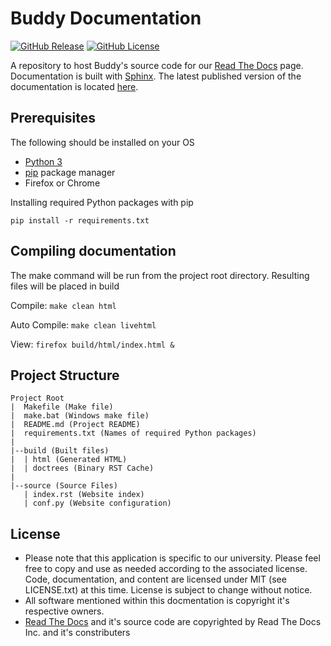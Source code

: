 # Buddy Documentation

[![GitHub Release](https://img.shields.io/github/v/release/UCO-HPC/buddy-documentation?style=flat-square)](https://github.com/UCO-HPC/buddy-documentation/blob/main/CHANGELOG.md)
[![GitHub License](https://img.shields.io/github/license/UCO-HPC/buddy-documentation?style=flat-square)](https://opensource.org/licenses/MIT)

A repository to host Buddy's source code for our [Read The Docs] page. Documentation is built with [Sphinx]. The latest published version of the documentation is located [here]. 

[here]: https://buddy.readthedocs.io/ 

## Prerequisites

The following should be installed on your OS

- [Python 3]
- [pip] package manager
- Firefox or Chrome

Installing required Python packages with pip

``` pip install -r requirements.txt ```

[Python 3]: https://biodiversityinformatics.amnh.org/open_source/maxent/
[pip]: https://openjdk.java.net/

## Compiling documentation

The make command will be run from the project root directory. Resulting files will be placed in build

Compile: `` make clean html ``

Auto Compile: `` make clean livehtml ``
 
View: `` firefox build/html/index.html & ``

## Project Structure

```
Project Root
|  Makefile (Make file)
|  make.bat (Windows make file)
|  README.md (Project README)
|  requirements.txt (Names of required Python packages)
|
|--build (Built files)
|  | html (Generated HTML)
|  | doctrees (Binary RST Cache)
|
|--source (Source Files)
   | index.rst (Website index)
   | conf.py (Website configuration)

```

## License

* Please note that this application is specific to our university. Please feel free to copy and use as needed according to the associated license. Code, documentation, and content are licensed under MIT (see LICENSE.txt) at this time. License is subject to change without notice. 
* All software mentioned within this docmentation is copyright it's respective owners. 
* [Read The Docs] and it's source code are copyrighted by Read The Docs Inc. and it's constributers

[Read The Docs]: https://readthedocs.org/
[Sphinx]: https://www.sphinx-doc.org
